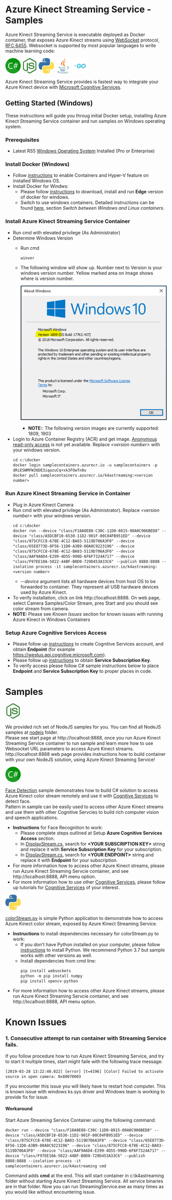 
# Azure Kinect Streaming Service - Samples

Azure Kinect Streaming Service is executable deployed as Docker container, that exposes Azure Kinect streams using [WebSocket](https://www.websocket.org/) protocol, [RFC 6455](https://tools.ietf.org/html/rfc6455). 
Websocket is supported by most popular languages to write machine learning code: 

![C#](images\logo_Csharp.png) ![NodeJS](images\logo_nodejs.png)	![Python](images\logo_python.png) ![Java](images\logo_java.png)	![Go](images\logo_go.png)

Azure Kinect Streaming Service provides is fastest way to integrate your Azure Kinect device with [Microsoft Cognitive Services](https://azure.microsoft.com/en-us/services/cognitive-services/).

## Getting Started (Windows)
These instructions will guide you throug initial Docker setup, installing Azure Kinect Streaming Service container and run samples on Windows operating system.

### Prerequisites
- Latest RS5 [Windows Operating System](https://www.microsoft.com/en-us/software-download/windows10) Installed (Pro or Enterprise)

### Install Docker (Windows)
- Follow [instructions](https://docs.microsoft.com/en-us/virtualization/windowscontainers/quick-start/quick-start-windows-10) to enable Containers and Hyper-V feature on installed Windows OS.
- Install Docker for Windws:
  - Please follow [instructions](https://hub.docker.com/editions/community/docker-ce-desktop-windows) to download, install and run **Edge** version of docker for windows.
  - Switch to use windows containers. Detailed instructions can be found [here](https://docs.docker.com/docker-for-windows/#docker-settings-dialog), section *Switch between Windows and Linux containers*. 
### Install Azure Kinect Streaming Service Container
- Run cmd with elevated privilege (As Administrator)
- Determine Windows Version
  - Run cmd
    ```
    winver
    ```
  - The following window will show up. Number next to Version is your windows version number. Yellow marked area on image shows where is version number.
 
    ![C#](images\winver.png)
    - **NOTE:**: The following version images are currently supported: 1809, 1903
- Login to Azure Container Registry (ACR) and get image. [Anonymous read-only access]((https://feedback.azure.com/forums/903958-azure-container-registry/suggestions/31655977-configure-permissions-at-a-repository-level)) is not yet available. Replace *\<version number>* with your windows version.
	```
	cd c:\docker
	docker login samplecontainers.azurecr.io -u samplecontainers -p dRiESWMFW36DE3iqazuCq+xk3FOwTn8u
	docker pull samplecontainers.azurecr.io/k4astreaming:<version number>
	``` 
### Run Azure Kinect Streaming Service in Container
- Plug in Azure Kinect Camera
- Run cmd with elevated privilege (As Administrator). Replace *\<version number>* with your windows version.
	```
	cd c:\docker
	docker run --device "class/F18A0E88-C30C-11D0-8815-00A0C906BED8" --device "class/A5DCBF10-6530-11D2-901F-00C04FB951ED" --device "class/875CFCC8-678E-4C12-BA03-5119D706A3F0" --device "class/65E8773D-8F56-11D0-A3B9-00A0C9223196" --device "class/875CFCC8-678E-4C12-BA03-5119D706A3F0" --device "class/AAF9A6D4-E299-4D55-990D-6F6F7324A717" --device "class/F97EE10A-5022-44BF-B0D0-729D453A33C6" --publish 8888:8888 --isolation process -it samplecontainers.azurecr.io/k4astreaming:<version number>
	```
    - *--device* argument lists all hardware devices from host OS to be forwarded to container. They represent all USB hardware devices used by Azure Kinect.
- To verify installation, click on link http://localhost:8888. On web page, select Camera Samples/Color Stream, pres Start and you should see color stream from camera.
- **NOTE:** Please see *Known Issues* section for known issues with running Azure Kinect in Windows Containers

### Setup Azure Cognitive Services Access
- Please follow up [instructions](https://docs.microsoft.com/en-us/azure/cognitive-services/cognitive-services-apis-create-account) to create Cognitive Services account, and obtain **Endpoint** (for example https://westus.api.cognitive.microsoft.com).
- Please follow up [instructions](https://docs.microsoft.com/en-us/azure/cognitive-services/authentication) to obtain **Service Subscription Key**.
- To verify access please follow C# sample instructions below to place **Endpoint** and **Service Subscription Key** to proper places in code.

# Samples
![NodeJS](images\logo_nodejs.png)

We provided rich set of NodeJS samples for you. You can find all NodeJS samples at [nodejs](nodejs) folder.  
Please see start page at http://localhost:8888, once you run Azure Kinect Streaming Service container to run sample and learn more how to use Websocket URL parameters to access Azure Kinect streams.  
http://localhost:8888 web page provides instructions how to build container with your own NodeJS solution, using Azure Kinect Streaming Service!  
  
![C#](images\logo_Csharp.png)

[Face Detection](c-sharp) sample demonstrates how to build C# solution to access Azure Kinect color stream remotely and use it with [Cognitive Services](https://azure.microsoft.com/en-us/services/cognitive-services/) to detect face.  
Pattern in sample can be easily used to access other Azure Kinect streams and use them with other Cognitive Servcies to build rich computer vision and speech applications.
- **Instructions** for Face Recognition to work:
	- Please complete steps outlined at Setup **Azure Cognitive Services Access** section.
    - In [DisplayStream.cs](c-sharp/FaceDetection/DisplayStream.cs), search for **\<YOUR SUBSCRIPTION KEY>** string and replace it with **Service Subscription Key** for your subscription.
    - In [DisplayStream.cs](c-sharp/FaceDetection/DisplayStream.cs), search for **\<YOUR ENDPOINT>** string and replace it with **Endpoint** for your subscription.
- For more information how to access other Azure Kinect streams, please run Azure Kinect Streaming Servcie container, and see http://localhost:8888, API menu option.
- For more information how to use other [Cognitive Services](https://azure.microsoft.com/en-us/services/cognitive-services/), please follow up tutorials for [Cognitive Services](https://azure.microsoft.com/en-us/services/cognitive-services/) of your interest.

![Python](images\logo_python.png)

[colorStream.py](python/colorStream.py) is simple Python application to demonstrate how to access Azure Kinect color stream, exposed by Azure Kinect Streaming Service.
- **Instructions** to install dependencies necessary for colorStream.py to work:
  - If you don't have Python installed on your computer, please follow [instructions](https://www.python.org/) to install Python. We recommend Python 3.7 but sample works with other versions as well.
  - Install dependencies from cmd line:
	```
	pip install websockets
	python -m pip install numpy
	pip install opencv-python
	``` 
- For more information how to access other Azure Kinect streams, please run Azure Kinect Streaming Servcie container, and see http://localhost:8888, API menu option.  

# Known Issues
### 1. Consecutive attempt to run container with Streaming Service fails.
If you follow procedure how to run Azure Kinect Streaming Service, and try to start it multiple times, start might faile with the following trace message:
```
[2019-03-28 13:22:40.022] [error] [t=4196] [Color] Failed to activate source in open camera: 0x80070003
```
If you encounter this issue you will likely have to restart host computer.
This is known issue with windows ks.sys driver and Windows team is working to provide fix for issue.
#### Workaround
Start Azure Streaming Service Container using the following command:
```
docker run --device "class/F18A0E88-C30C-11D0-8815-00A0C906BED8" --device "class/A5DCBF10-6530-11D2-901F-00C04FB951ED" --device "class/875CFCC8-678E-4C12-BA03-5119D706A3F0" --device "class/65E8773D-8F56-11D0-A3B9-00A0C9223196" --device "class/875CFCC8-678E-4C12-BA03-5119D706A3F0" --device "class/AAF9A6D4-E299-4D55-990D-6F6F7324A717" --device "class/F97EE10A-5022-44BF-B0D0-729D453A33C6" --publish 8888:8888 --isolation process -it samplecontainers.azurecr.io/k4astreaming cmd
```
Command adds **cmd** at the end. This will start container in c:\k4astreaming folder without starting Azure Kinect Streaming Service. All service binaries are in that folder. Now you can run StreamingService.exe as many times as you would like without encountering issue.
